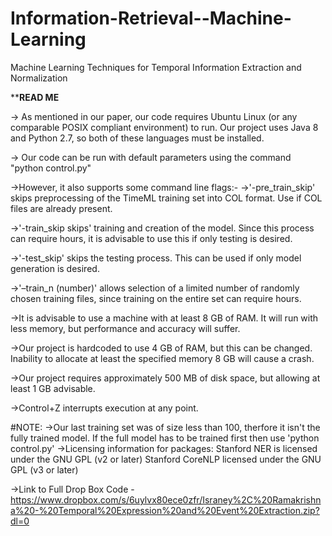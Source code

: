 # Information-Retrieval--Machine-Learning
Machine Learning Techniques for Temporal Information Extraction and Normalization

************************READ ME**********************

-> As mentioned in our paper, our code requires Ubuntu Linux (or any comparable POSIX compliant environment) to run. Our project uses Java 8 and Python 2.7, so both of these languages must be installed.

-> Our code can be run with default parameters using the command "python control.py"

->However, it also supports some command line flags:-
->'-pre_train_skip' skips preprocessing of the TimeML training set into COL format. Use if COL files are already present.

->'-train_skip skips' training and creation of the model. Since this process can require hours, it is advisable to use this if only testing is desired.

->'-test_skip' skips the testing process. This can be used if only model generation is desired.

->'–train_n (number)' allows selection of a limited number of randomly chosen training files, since training on the entire set can require hours.

->It is advisable to use a machine with at least 8 GB of RAM. It will run with less memory, but performance and accuracy will suffer.

->Our project is hardcoded to use 4 GB of RAM, but this can be changed. Inability to allocate at least the specified memory 8 GB will cause a crash.

->Our project requires approximately 500 MB of disk space, but allowing at least 1 GB advisable.

->Control+Z interrupts execution at any point.

#NOTE:
->Our last training set was of size less than 100, therfore it isn't the fully trained model. If the full model has to be trained first then use 'python control.py'
->Licensing information for packages: 
	Stanford NER is licensed under the GNU GPL (v2 or later)
	Stanford CoreNLP licensed under the GNU GPL (v3 or later)
  
->Link to Full Drop Box Code - https://www.dropbox.com/s/6uylvx80ece0zfr/Israney%2C%20Ramakrishna%20-%20Temporal%20Expression%20and%20Event%20Extraction.zip?dl=0
